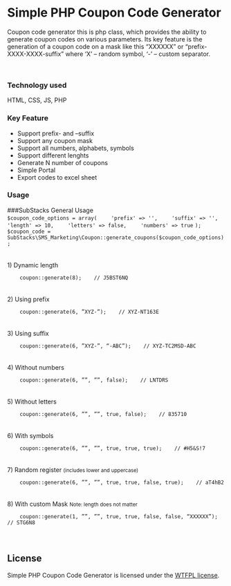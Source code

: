 <h1>Simple PHP Coupon Code Generator</h1>
<p>
Coupon code generator this is php class, which provides the ability to generate coupon codes on various parameters. 
Its key feature is the generation of a coupon code on a mask like this “XXXXXX” or “prefix-XXXX-XXXX-suffix” 
where ‘X’ – random symbol, ‘-’ – custom separator.
</p>
<br/>
<h3>Technology used</h3>
HTML, CSS, JS, PHP

<h3>Key Feature</h3>
<ul>
    <li>Support prefix- and –suffix</li>
    <li>Support any coupon mask</li>
	<li>Support all numbers, alphabets, symbols</li>
	<li>Support different lenghts</li>
	<li>Generate N number of coupons</li>
	<li>Simple Portal</li>
	<li>Export codes to excel sheet</li>
</ul>

<h3>Usage</h3>
###SubStacks General Usage
<code>
$coupon_code_options = array(</code>
<code>    'prefix' => '',</code>
<code>    'suffix' => '',</code>
<code>   'length' => 10,</code>
<code>    'letters' => false,</code>
<code>    'numbers' => true</code>
<code>);</code>
<code>$coupon_code = SubStacks\SMS_Marketing\Coupon::generate_coupons($coupon_code_options);
</code>
<br/><br/>
1) Dynamic length
<br/>
<code>
	coupon::generate(8);  	// J5BST6NQ
</code>
<br/><br/>
2) Using prefix
<br/>
<code>
	coupon::generate(6, ”XYZ-”);    // XYZ-NT163E
</code>
<br/><br/>
3) Using suffix
<br/>
<code>
	coupon::generate(6, ”XYZ-”, “-ABC”);    // XYZ-TC2MSD-ABC
</code>
<br/><br/>
4) Without numbers
<br/>
<code>
	coupon::generate(6, ””, ””, false);    // LNTDRS
</code>
<br/><br/>
5) Without letters
<br/>
<code>
	coupon::generate(6, ””, ””, true, false);    // 835710
</code>
<br/><br/>
6) With symbols
<br/>
<code>
	coupon::generate(6, ””, ””, true, true, true);    // #H5&S!7
</code>
<br/><br/>
7) Random register <small>(includes lower and uppercase)</small>
<br/>
<code>
	coupon::generate(6, ””, ””, true, true, false, true);    // aT4hB2
</code>
<br/><br/>
8) With custom Mask <small>Note: length does not matter</small>
<br/>
<code>
	coupon::generate(1, ””, ””, true, true, false, false, “XXXXXX”);    // STG6N8
</code>
<br/><br/>

<h2>License</h2>
Simple PHP Coupon Code Generator is licensed under the <a href="http://sam.zoy.org/wtfpl/">WTFPL license</a>.
